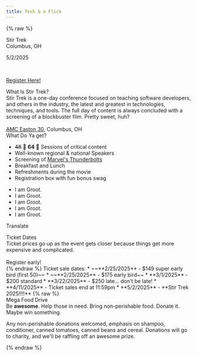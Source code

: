 ```yaml
---
title: Tech & a Flick
---
```



{% raw %}
<div class="row" id="stirTrekHeroContainer">
     <!-- <div id="dateAndCostContainer" class="comic-panel-body comic-panel-subdued">
        <p class="date">Stir Trek - Columbus, OH</p>
        <p class="date">5/2/2025</p>
        <br>
        <p>Call for speakers opens in January!</p>
    </div> -->
    <div id="dateAndCostContainer" class="comic-panel-body comic-panel-subdued">
        <p class="date">Stir Trek<br/>Columbus, OH</p>
        <p class="date">5/2/2025</p>
        <br>
        <p><a class="registerNow" href="https://events.humanitix.com/stir-trek-2025">Register Here!</a></p>
    </div>
    <!-- <div id="dateAndCostContainer" class="comic-panel-body comic-panel-subdued">
        <p class="date">Stir Trek - Columbus, OH</p>
        <p class="date">5/3/2024</p>
        <br>
        <a class="registerNow" href="https://events.humanitix.com/stir-trek-2024-additional-movie-pass">
            <p>Buy Your +1 Movie Ticket Now</p>
        </a>
    </div> -->
    <!-- <a href="https://sessionize.com/stir-trek-2025/" target="_blank" rel="noopener noreferrer">
        <div id="dateAndCostContainer" class="comic-panel-body comic-panel-subdued">
            <p class="date">CFS is Open!</p>
            <p class="registerNow">Click here to submit your talks</p>
        </div>
    </a> -->
     <!-- <div id="dateAndCostContainer" class="comic-panel-body comic-panel-subdued">
        <p class="date">Stir Trek - Columbus, OH</p>
        <p class="date">5/3/2024</p>
        <br>
        <p><a href="https://events.humanitix.com/stir-trek-2023-additional-movie-pass">Plus One tickets for the movie tonight</a></p>
        <a class="registerNow" href="https://events.humanitix.com/stir-trek-2023">
            <p>Tickets on sale! <br> Only $170</p>
        </a>
    </div> -->
    <!-- <div id="dateAndCostContainer" class="comic-panel-body comic-panel-subdued">
        <a href="https://stirtrek2022.eventbrite.com/" class="date" target="_blank" rel="noopener noreferrer">
            Stir Trek 2022 is Over!
        </a>
        <br><br>
        <a href="/recordings" class="registerNow" target="_blank" rel="noopener noreferrer">Watch the recorded sessions</a>
    </div> -->
</div>

<div class="row">
    <div class="col-md-6">
        <div class="comic-panel-header offset comic-panel-gold">
            What Is Stir Trek?
        </div>
        <div class="comic-panel-body with-header">
            Stir Trek is a one-day conference focused on teaching software developers, and others in the industry, the latest and greatest in technologies, techniques, and tools. The full day of content is always concluded with a screening of a blockbuster film. Pretty sweet, huh?
            <br>
            <br>
            <a href="https://goo.gl/maps/wVdUQNDfXd9Zxd2P8">AMC Easton 30</a>, Columbus, OH
        </div>
    </div>
    <div class="col-md-6">
        <div class="comic-panel-header offset" id="whatigetheader">What Do Ya get?</div>
        <div class="comic-panel-body with-header" id="whatiget">
            <ul>
                <li><s>48</s> 🥳 <strong>64</strong> 🎈 Sessions of critical content</li>
                <li>Well-known regional &amp; national Speakers</li>
                <li>Screening of <a target="_blank" href="https://www.youtube.com/watch?v=psLPAtGaY_U">Marvel's Thunderbolts</a></li>
                <li>Breakfast and Lunch</li>
                <li>Refreshments during the movie</li>
                <li>Registration box with fun bonus swag</li>
            </ul>
            <div class="comic-panel-inset"></div>
        </div>
        <div class="comic-panel-body with-header hidden" id="whatigetGroot">
            <ul>
                <li>I am Groot.</li>
                <li>I am Groot.</li>
                <li>I am Groot.</li>
                <li>I am Groot.</li>
                <li>I am Groot.</li>
            </ul>
            <div class="comic-panel-inset"></div>
        </div>
        <div class="comic-panel-footer offset">
            <a id="translate">Translate</a>
        </div>
        <script>
            document.getElementById('translate').addEventListener('click', () => {
                document.getElementById('whatiget').classList.toggle('hidden');
                document.getElementById('whatigetGroot').classList.toggle('hidden');
            });
        </script>
    </div>
</div>

<a name="ticketsales"></a>
<div class="row">
    <div class="col-md-6">
        <div class="comic-panel-header offset">
            <!--Important Dates-->
            Ticket Dates
        </div>
        <div class="comic-panel-body with-header">
            Ticket prices go up as the event gets closer because things get more expensive and complicated.<br /><br />Register early!
            <div>
{% endraw %}
Ticket sale dates:
* ~~**2/25/2025** - $149 super early bird (first 50)~~
* ~~**2/25/2025** - $175 early bird~~
* **3/1/2025** - $200 standard
* **3/22/2025** - $250 late... don't be late!
* **4/11/2025** - Ticket sales end at 11:59pm
* **5/2/2025** - **Stir Trek 2025!!!!**
{% raw %}
            </div>
            <!--
            <div style="text-align: center;">
                <a class="registerNow" href="https://events.humanitix.com/stir-trek-2024">Click here to buy your ticket!</a>
            </div> -->
        </div>
    </div>  
<div class="col-md-6">
        <div class="comic-panel-header offset">Mega Food Drive</div>
        <div class="comic-panel-body with-header">
            Be <strong>awesome</strong>. Help those in need. Bring non-perishable food. Donate it. Maybe win something.
            <p class="small">
                Any non-perishable donations welcomed, emphasis on shampoo, conditioner, canned tomatoes, canned beans and cereal. Donations will go to charity, and we'll be raffling off an awesome prize.
            </p>
        </div>
    </div>
</div>
{% endraw %}

[//]: # (Looking for the sponsors footer? It's in /themes/layout/index.ejs)

